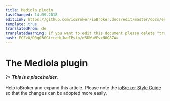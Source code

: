 ```yaml
---
title: Mediola plugin
lastChanged: 14.09.2018
editLink: https://github.com/ioBroker/ioBroker.docs/edit/master/docs/en/cloud/mediola.md
template: true
translatedFrom: de
translatedWarning: If you want to edit this document please delete "translatedFrom" field, elsewise this document will be translated automatically again
hash: EGZv0/DRgO3GGt+rcHiJweIPstp/n5DWuVEvxN0Q8ZA=
---
```

# The Mediola plugin
?> ***This is a placeholder***.<br><br> Help ioBroker and expand this article. Please note the [ioBroker Style Guide](community/styleguidedoc) so that the changes can be adopted more easily.